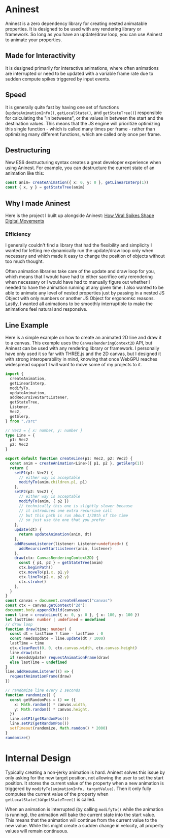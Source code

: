 # Aninest

Aninest is a zero dependency library for creating nested animatable properties. It is designed to be used with any rendering library or framework. So long as you have an update/draw loop, you can use Aninest to animate your properties.

## Made for Interactivity

It is designed primarily for interactive animations, where often animations are interrupted or need to be updated with a variable frame rate due to sudden compute spikes triggered by input events.

## Speed

It is generally quite fast by having one set of functions (`updateAnimationInfo()`, `getLocalState()`, and `getStateTree()`) responsible for calculating the "in betweens", or the values in between the start and the destination values. This means that the JS engine will prioritize optimizing this single function - which is called many times per frame - rather than optimizing many different functions, which are called only once per frame.

## Destructuring

New ES6 destructuring syntax creates a great developer experience when using Aninest. For example, you can destructure the current state of an animation like this:

```ts
const anim= createAnimation({ x: 0, y: 0 }, getLinearInterp(1))
const { x, y } = getStateTree(anim)
```

## Why I made Aninest

Here is the project I built up alongside Aninest: [How Viral Spikes Shape Digital Movements](https://zphrs.github.io/humn-55-final/)

### Efficiency

I generally couldn't find a library that had the flexibility and simplicity I wanted for letting me dynamically run the update/draw loop only when necessary and which made it easy to change the position of objects without too much thought.

Often animation libraries take care of the update and draw loop for you, which means that I would have had to either sacrifice only rerendering when necessary or I would have had to manually figure out whether I needed to have the animation running at any given time. I also wanted to be able to animate any level of nested properties just by passing in a nested JS Object with only numbers or another JS Object for ergonomkc reasons. Lastly, I wanted all animations to be smoothly interruptible to make the animations feel natural and responsive.

## Line Example

Here is a simple example on how to create an animated 2D line and draw it to a canvas. This example uses the `CanvasRenderingContext2D` API, but Aninest can be used with any rendering library or framework. I personally have only used it so far with THREE.js and the 2D canvas, but I designed it with strong interoperability in mind, knowing that once WebGPU reaches widespread support I will want to move some of my projects to it.

```ts
import {
  createAnimation,
  getLinearInterp,
  modifyTo,
  updateAnimation,
  addRecursiveStartListener,
  getStateTree,
  Listener,
  Vec2,
  getSlerp,
} from "./src"

// Vec2 = { x: number, y: number }
type Line = {
  p1: Vec2
  p2: Vec2
}

export default function createLine(p1: Vec2, p2: Vec2) {
  const anim = createAnimation<Line>({ p1, p2 }, getSlerp(1))
  return {
    setP1(p1: Vec2) {
      // either way is acceptable
      modifyTo(anim.children.p1, p1)
    },
    setP2(p2: Vec2) {
      // either way is acceptable
      modifyTo(anim, { p2 })
      // technically this one is slightly slower because
      // it introduces one extra recursive call
      // but this path is run about 1/30th of the time
      // so just use the one that you prefer
    },
    update(dt) {
      return updateAnimation(anim, dt)
    },
    addResumeListener(listener: Listener<undefined>) {
      addRecursiveStartListener(anim, listener)
    },
    draw(ctx: CanvasRenderingContext2D) {
      const { p1, p2 } = getStateTree(anim)
      ctx.beginPath()
      ctx.moveTo(p1.x, p1.y)
      ctx.lineTo(p2.x, p2.y)
      ctx.stroke()
    },
  }
}
const canvas = document.createElement("canvas")
const ctx = canvas.getContext("2d")!
document.body.appendChild(canvas)
const line = createLine({ x: 0, y: 0 }, { x: 100, y: 100 })
let lastTime: number | undefined = undefined
// draw loop
function draw(time: number) {
  const dt = lastTime ? time - lastTime : 0
  const needsUpdate = line.update(dt / 1000)
  lastTime = time
  ctx.clearRect(0, 0, ctx.canvas.width, ctx.canvas.height)
  line.draw(ctx)
  if (needsUpdate) requestAnimationFrame(draw)
  else lastTime = undefined
}
line.addResumeListener(() => {
  requestAnimationFrame(draw)
})

// randomize line every 2 seconds
function randomize() {
  const getRandomPos = () => ({
    x: Math.random() * canvas.width,
    y: Math.random() * canvas.height,
  })
  line.setP1(getRandomPos())
  line.setP2(getRandomPos())
  setTimeout(randomize, Math.random() * 2000)
}
randomize()
```

# Internal Design

Typically creating a non-jerky animation is hard. Aninest solves this issue by only asking for the new target position, not allowing the user to set the start position. It stores the current value of the property when a new animation is triggered by `modifyTo(animationInfo, targetValue)`. Then it only fully computes the current value of the property when `getLocalState()`or`getStateTree()` is called.

When an animation is interrupted (by calling `modifyTo()` while the animation is running), the animation will bake the current state into the start value. This means that the animation will continue from the current value to the new value. While this might create a sudden change in velocity, all property values will remain continuous.
